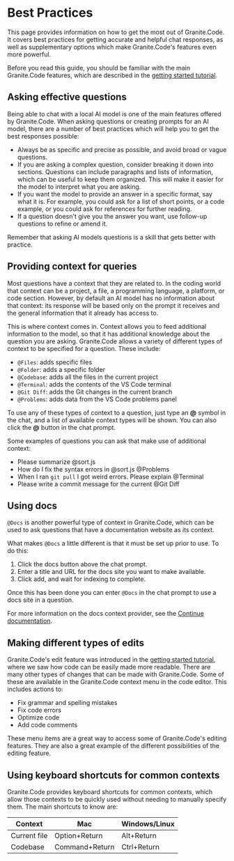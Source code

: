 # Best Practices

This page provides information on how to get the most out of Granite.Code. It covers best practices for getting accurate and helpful chat responses, as well as supplementary options which make Granite.Code's features even more powerful.

Before you read this guide, you should be familiar with the main Granite.Code features, which are described in the [getting started tutorial](https://docs.granitecode.github.io/getting-started).

## Asking effective questions

Being able to chat with a local AI model is one of the main features offered by Granite.Code. When asking questions or creating prompts for an AI model, there are a number of best practices which will help you to get the best responses possible:

* Always be as specific and precise as possible, and avoid broad or vague questions.
* If you are asking a complex question, consider breaking it down into sections. Questions can include paragraphs and lists of information, which can be useful to keep them organized. This will make it easier for the model to interpret what you are asking.
* If you want the model to provide an answer in a specific format, say what it is. For example, you could ask for a list of short points, or a code example, or you could ask for references for further reading.
* If a question doesn't give you the answer you want, use follow-up questions to refine or amend it.

Remember that asking AI models questions is a skill that gets better with practice.

## Providing context for queries

Most questions have a context that they are related to. In the coding world that context can be a project, a file, a programming language, a platform, or code section. However, by default an AI model has no information about that context: its response will be based only on the prompt it receives and the general information that it already has access to.

This is where context comes in. Context allows you to feed additional information to the model, so that it has additional knowledge about the question you are asking. Granite.Code allows a variety of different types of context to be specified for a question. These include:

* `@Files`: adds specific files
* `@Folder`: adds a specific folder
* `@Codebase`: adds all the files in the current project
* `@Terminal`: adds the contents of the VS Code terminal
* `@Git Diff`: adds the Git changes in the current branch
* `@Problems`: adds data from the VS Code problems panel

To use any of these types of context to a question, just type an **@** symbol in the chat, and a list of available context types will be shown. You can also click the **@** button in the chat prompt.

Some examples of questions you can ask that make use of additional context:

* Please summarize @sort.js
* How do I fix the syntax errors in @sort.js @Problems
* When I ran ``git pull`` I got weird errors. Please explain @Terminal
* Please write a commit message for the current @Git Diff

## Using docs

`@Docs` is another powerful type of context in Granite.Code, which can be used to ask questions that have a documentation website as its context.

What makes `@Docs` a little different is that it must be set up prior to use. To do this:

1. Click the docs button above the chat prompt.
2. Enter a title and URL for the docs site you want to make available.
3. Click add, and wait for indexing to complete.

Once this has been done you can enter `@Docs` in the chat prompt to use a docs site in a question.

For more information on the docs context provider, see the [Continue documentation](https://docs.continue.dev/customize/deep-dives/docs).

## Making different types of edits

Granite.Code's edit feature was introduced in the [getting started tutorial](https://docs.granitecode.github.io/getting-started), where we saw how code can be easily made more readable. There are many other types of changes that can be made with Granite.Code. Some of these are available in the Granite.Code context menu in the code editor. This includes actions to:

* Fix grammar and spelling mistakes
* Fix code errors
* Optimize code
* Add code comments

These menu items are a great way to access some of Granite.Code's editing features. They are also a great example of the different possibilities of the editing feature.

## Using keyboard shortcuts for common contexts

Granite.Code provides keyboard shortcuts for common contexts, which allow those contexts to be quickly used without needing to manually specify them.  The main shortcuts to know are:

| Context      | Mac | Windows/Linux |
|--------------|-----|---------------|
| Current file | Option+Return  | Alt+Return  |
| Codebase     | Command+Return | Ctrl+Return |
